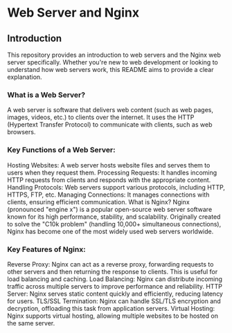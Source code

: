 # Web Server and Nginx
## Introduction
This repository provides an introduction to web servers and the Nginx web server specifically. Whether you're new to web development or looking to understand how web servers work, this README aims to provide a clear explanation.

### What is a Web Server?
A web server is software that delivers web content (such as web pages, images, videos, etc.) to clients over the internet. It uses the HTTP (Hypertext Transfer Protocol) to communicate with clients, such as web browsers.

### Key Functions of a Web Server:
Hosting Websites: A web server hosts website files and serves them to users when they request them.
Processing Requests: It handles incoming HTTP requests from clients and responds with the appropriate content.
Handling Protocols: Web servers support various protocols, including HTTP, HTTPS, FTP, etc.
Managing Connections: It manages connections with clients, ensuring efficient communication.
What is Nginx?
Nginx (pronounced "engine x") is a popular open-source web server software known for its high performance, stability, and scalability. Originally created to solve the "C10k problem" (handling 10,000+ simultaneous connections), Nginx has become one of the most widely used web servers worldwide.

### Key Features of Nginx:
Reverse Proxy: Nginx can act as a reverse proxy, forwarding requests to other servers and then returning the response to clients. This is useful for load balancing and caching.
Load Balancing: Nginx can distribute incoming traffic across multiple servers to improve performance and reliability.
HTTP Server: Nginx serves static content quickly and efficiently, reducing latency for users.
TLS/SSL Termination: Nginx can handle SSL/TLS encryption and decryption, offloading this task from application servers.
Virtual Hosting: Nginx supports virtual hosting, allowing multiple websites to be hosted on the same server.
